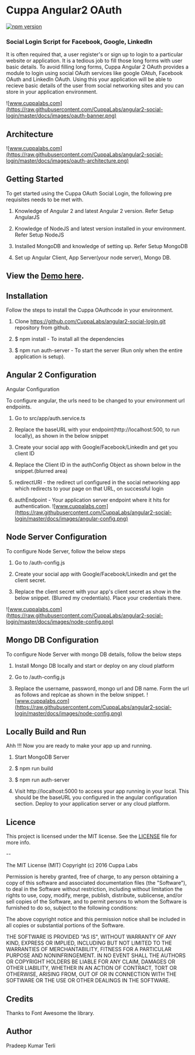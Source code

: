 # Cuppa Angular2 OAuth
[![npm version](https://img.shields.io/npm/v/cuppa-angular2-oauth.svg)](https://www.npmjs.com/package/cuppa-angular2-oauth)

### Social Login Script for Facebook, Google, LinkedIn
It is often required that, a user register's or sign up to login to a particular website or application. It is a tedious job to fill those long forms with user basic details. To avoid filling long forms, Cuppa Angular 2 OAuth provides a module to login using social OAuth services like google OAtuh, Facebook OAuth and LinkedIn OAuth. Using this your application will be able to recieve basic details of the user from social networking sites and you can store in your application environment.

![www.cuppalabs.com](https://raw.githubusercontent.com/CuppaLabs/angular2-social-login/master/docs/images/oauth-banner.png)

## Architecture
![www.cuppalabs.com](https://raw.githubusercontent.com/CuppaLabs/angular2-social-login/master/docs/images/oauth-architecture.png)


## Getting Started
To get started using the Cuppa OAuth Social Login, the following pre requisites needs to be met with.

1) Knowledge of Angular 2 and latest Angular 2 version. Refer Setup AngularJS

2) Knowledge of NodeJS and latest version installed in your environment. Refer Setup NodeJS

3) Installed MongoDB and knowledge of setting up. Refer Setup MongoDB

4) Set up Angular Client, App Server(your node server), Mongo DB.

## View the [Demo here](https://cuppa-angular2-oauth.herokuapp.com/login).

## Installation
Follow the steps to install the Cuppa OAuthcode in your environment.

1) Clone https://github.com/CuppaLabs/angular2-social-login.git repository from github.

2) $ npm install - To install all the dependencies

3) $ npm run auth-server - To start the server (Run only when the entire application is setup).

## Angular 2 Configuration
Angular Configuration

To configure angular, the urls need to be changed to your environment url endpoints.

1) Go to src/app/auth.service.ts

2) Replace the baseURL with your endpoint(http://localhost:500, to run locally), as shown in the below snippet

3) Create your social app with Google/Facebook/LinkedIn and get you client ID

4) Replace the Client ID in the authConfig Object as shown below in the snippet.(blurred area)

4) redirectURI - the redirect url configured in the social networking app which redirects to your page on that URL, on successful login

5) authEndpoint - Your application server endpoint where it hits for authentication. 
![www.cuppalabs.com](https://raw.githubusercontent.com/CuppaLabs/angular2-social-login/master/docs/images/angular-config.png)

## Node Server Configuration
To configure Node Server, follow the below steps 

1) Go to /auth-config.js

2) Create your social app with Google/Facebook/LinkedIn and get the client secret.

3) Replace the client secret with your app's client secret as show in the below snippet. (Blurred my credentials). Place your credentials there.

![www.cuppalabs.com](https://raw.githubusercontent.com/CuppaLabs/angular2-social-login/master/docs/images/node-config.png)

## Mongo DB Configuration

To configure Node Server with mongo DB details, follow the below steps 

1) Install Mongo DB locally and start or deploy on any cloud platform

2) Go to /auth-config.js

3) Replace the username, password, mongo url and DB name. Form the url as follows and replcae as shown in the below snippet.
![www.cuppalabs.com](https://raw.githubusercontent.com/CuppaLabs/angular2-social-login/master/docs/images/node-config.png)

## Locally Build and Run
Ahh !!! Now you are ready to make your app up and running.

1) Start MongoDB Server

2) $ npm run build 

3) $ npm run auth-server 

4) Visit http://localhost:5000 to access your app running in your local. This should be the baseURL you configured in the angular configuration section.
Deploy to your application server or any cloud platform.


## Licence

This project is licensed under the MIT license. See the [LICENSE](LICENSE) file for more info.

--

The MIT License (MIT)
Copyright (c) 2016 Cuppa Labs

Permission is hereby granted, free of charge, to any person obtaining a copy
of this software and associated documentation files (the "Software"), to deal
in the Software without restriction, including without limitation the rights
to use, copy, modify, merge, publish, distribute, sublicense, and/or sell
copies of the Software, and to permit persons to whom the Software is
furnished to do so, subject to the following conditions:

The above copyright notice and this permission notice shall be included in
all copies or substantial portions of the Software.

THE SOFTWARE IS PROVIDED "AS IS", WITHOUT WARRANTY OF ANY KIND, EXPRESS OR
IMPLIED, INCLUDING BUT NOT LIMITED TO THE WARRANTIES OF MERCHANTABILITY,
FITNESS FOR A PARTICULAR PURPOSE AND NONINFRINGEMENT. IN NO EVENT SHALL THE
AUTHORS OR COPYRIGHT HOLDERS BE LIABLE FOR ANY CLAIM, DAMAGES OR OTHER
LIABILITY, WHETHER IN AN ACTION OF CONTRACT, TORT OR OTHERWISE, ARISING FROM,
OUT OF OR IN CONNECTION WITH THE SOFTWARE OR THE USE OR OTHER DEALINGS IN
THE SOFTWARE.

## Credits
Thanks to Font Awesome the library.

## Author
Pradeep Kumar Terli

